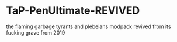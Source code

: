 # TaP-PenUltimate-REVIVED
the flaming garbage tyrants and plebeians modpack revived from its fucking grave from 2019
